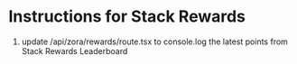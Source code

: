 # Instructions for Stack Rewards

1. update /api/zora/rewards/route.tsx to console.log the latest points from Stack Rewards Leaderboard
